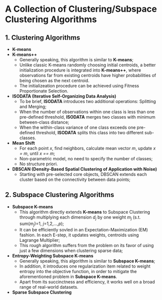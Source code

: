# A Collection of Clustering/Subspace Clustering Algorithms

## 1. Clustering Algorithms
- **K-means**
- **K-means++**
    - Generally speaking, this algorithm is similar to **K-means**;
    - Unlike classic K-means randomly choosing initial centroids, a better initialization procedure is integrated into **K-means++**, where observations far from existing centroids have higher probabilities of being chosen as the next centroid.
    - The initializeation procedure can be achieved using Fitness Proportionate Selection.
- **ISODATA (Iterative Self-Organizing Data Analysis)**
    - To be brief, **ISODATA** introduces two additional operations: Splitting and Merging;
    - When the number of observations within one class is less than one pre-defined threshold, **ISODATA** merges two classes with minimum between-class distance; 
    - When the within-class variance of one class exceeds one pre-defined threshold, **ISODATA** splits this class into two different sub-classes.
- **Mean Shift**
	- For each point *x*, find neighbors, calculate mean vector *m*, update *x = m*, until *x == m*;
	- Non-parametric model, no need to specify the number of classes;
	- No structure priori.
- **DBSCAN (Density-Based Spatial Clustering of Application with Noise)**
	- Starting with pre-selected core objects, DBSCAN extends each cluster based on the connectivity between data points;

## 2. Subspace Clustering Algorithms
- **Subspace K-means**
    - This algorithm directly extends **K-means** to Subspace Clustering through multiplying each dimension *d<sub>j</sub>* by one weight *m<sub>j</sub>* (s.t. sum(*m<sub>j</sub>*)=1, *j*=1,2,...,*p*);
    - It can be efficiently sovled in an Expectation-Maximization (EM) fashion. In each E-step, it updates weights, centroids using Lagrange Multiplier;
    - This rough algorithm suffers from the problem on its favor of using just a few dimensions when clustering sparse data;
- **Entropy-Weighting Subspace K-means**
    - Generally speaking, this algorithm is similar to **Subspace K-means**;
    - In addition, it introduces one regularization item related to weight entropy into the objective function, in order to mitigate the aforementioned problem in **Subspace K-means**.
    - Apart from its succinctness and efficiency, it works well on a broad range of real-world datasets.
- **Sparse Subspace Clustering**



